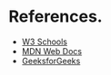 # References.

- [W3 Schools](https://www.w3schools.com/html/default.asp)
- [MDN Web Docs](https://developer.mozilla.org/en-US/docs/Web/HTML)
- [GeeksforGeeks](https://www.geeksforgeeks.org/html/html-tutorial/)
